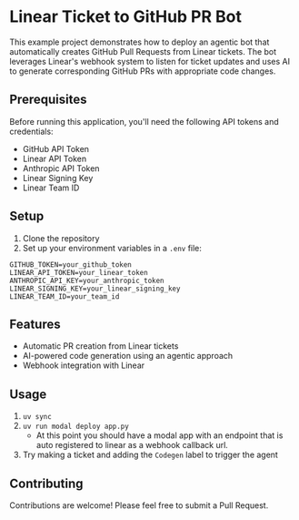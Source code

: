 # Linear Ticket to GitHub PR Bot

This example project demonstrates how to deploy an agentic bot that automatically creates GitHub Pull Requests from Linear tickets. The bot leverages Linear's webhook system to listen for ticket updates and uses AI to generate corresponding GitHub PRs with appropriate code changes.

## Prerequisites

Before running this application, you'll need the following API tokens and credentials:

- GitHub API Token
- Linear API Token
- Anthropic API Token
- Linear Signing Key
- Linear Team ID

## Setup

1. Clone the repository
1. Set up your environment variables in a `.env` file:

```env
GITHUB_TOKEN=your_github_token
LINEAR_API_TOKEN=your_linear_token
ANTHROPIC_API_KEY=your_anthropic_token
LINEAR_SIGNING_KEY=your_linear_signing_key
LINEAR_TEAM_ID=your_team_id
```

## Features

- Automatic PR creation from Linear tickets
- AI-powered code generation using an agentic approach
- Webhook integration with Linear

## Usage

1. `uv sync`
1. `uv run modal deploy app.py`
   - At this point you should have a modal app with an endpoint that is auto registered to linear as a webhook callback url.
1. Try making a ticket and adding the `Codegen` label to trigger the agent

## Contributing

Contributions are welcome! Please feel free to submit a Pull Request.

